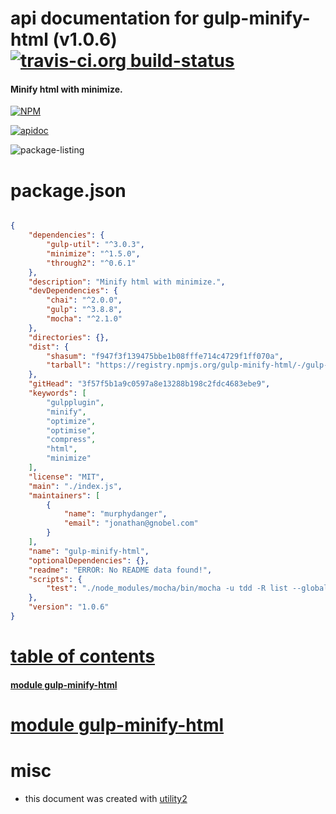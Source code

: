 # api documentation for  gulp-minify-html (v1.0.6)  [![travis-ci.org build-status](https://api.travis-ci.org/npmdoc/node-npmdoc-gulp-minify-html.svg)](https://travis-ci.org/npmdoc/node-npmdoc-gulp-minify-html)
#### Minify html with minimize.

[![NPM](https://nodei.co/npm/gulp-minify-html.png?downloads=true)](https://www.npmjs.com/package/gulp-minify-html)

[![apidoc](https://npmdoc.github.io/node-npmdoc-gulp-minify-html/build/screen-capture.buildNpmdoc.browser._2Fhome_2Ftravis_2Fbuild_2Fnpmdoc_2Fnode-npmdoc-gulp_minify_html_2Ftmp_2Fbuild_2Fapidoc.html.png)](https://npmdoc.github.io/node-npmdoc-gulp-minify-html/build..beta..travis-ci.org/apidoc.html)

![package-listing](https://npmdoc.github.io/node-npmdoc-gulp-minify-html/build/screen-capture.npmPackageListing.svg)



# package.json

```json

{
    "dependencies": {
        "gulp-util": "^3.0.3",
        "minimize": "^1.5.0",
        "through2": "^0.6.1"
    },
    "description": "Minify html with minimize.",
    "devDependencies": {
        "chai": "^2.0.0",
        "gulp": "^3.8.8",
        "mocha": "^2.1.0"
    },
    "directories": {},
    "dist": {
        "shasum": "f947f3f139475bbe1b08fffe714c4729f1ff070a",
        "tarball": "https://registry.npmjs.org/gulp-minify-html/-/gulp-minify-html-1.0.6.tgz"
    },
    "gitHead": "3f57f5b1a9c0597a8e13288b198c2fdc4683ebe9",
    "keywords": [
        "gulpplugin",
        "minify",
        "optimize",
        "optimise",
        "compress",
        "html",
        "minimize"
    ],
    "license": "MIT",
    "main": "./index.js",
    "maintainers": [
        {
            "name": "murphydanger",
            "email": "jonathan@gnobel.com"
        }
    ],
    "name": "gulp-minify-html",
    "optionalDependencies": {},
    "readme": "ERROR: No README data found!",
    "scripts": {
        "test": "./node_modules/mocha/bin/mocha -u tdd -R list --globals opts"
    },
    "version": "1.0.6"
}
```



# <a name="apidoc.tableOfContents"></a>[table of contents](#apidoc.tableOfContents)

#### [module gulp-minify-html](#apidoc.module.gulp-minify-html)



# <a name="apidoc.module.gulp-minify-html"></a>[module gulp-minify-html](#apidoc.module.gulp-minify-html)



# misc
- this document was created with [utility2](https://github.com/kaizhu256/node-utility2)
